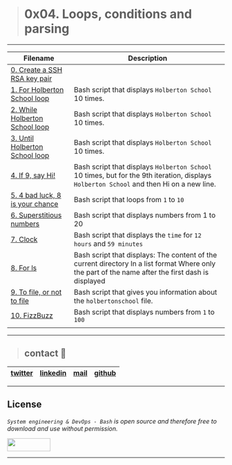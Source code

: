 > # 0x04. Loops, conditions and parsing

---

| **Filename** | **Description** |
|---|---|
| [0. Create a SSH RSA key pair](./0-RSA_public_key.pub) |   |
| [1. For Holberton School loop](./1-for_holberton_school) | Bash script that displays `Holberton School` 10 times.  |
| [2. While Holberton School loop](./2-while_holberton_school) | Bash script that displays `Holberton School` 10 times.  |
| [3. Until Holberton School loop](./3-until_holberton_school) | Bash script that displays `Holberton School` 10 times.  |
| [4. If 9, say Hi!](./4-if_9_say_hi) | Bash script that displays `Holberton School` 10 times, but for the 9th iteration, displays `Holberton School` and then Hi on a new line.  |
| [5. 4 bad luck, 8 is your chance](./5-4_bad_luck_8_is_your_chance) |  Bash script that loops from `1` to `10` |
| [6. Superstitious numbers](./6-superstitious_numbers) | Bash script that displays numbers from 1 to 20 |
| [7. Clock](./7-clock) | Bash script that displays the `time` for `12 hours` and `59 minutes`  |
| [8. For ls](./8-for_ls) | Bash script that displays: The content of the current directory In a list format Where only the part of the name after the first dash is displayed  |
| [9. To file, or not to file](./9-to_file_or_not_to_file) | Bash script that gives you information about the `holbertonschool` file.  |
| [10. FizzBuzz](./10-fizzbuzz) | Bash script that displays numbers from `1` to `100`  |
|   |   |

---
> ## contact 💬

| [twitter](https://twitter.com/RICARDO1470) | [linkedin](https://www.linkedin.com/in/ricardo-alfonso-camayo/) | [mail](1466@holbertonschool.com) | [github](https://github.com/ricardo1470/README/blob/master/README.md) |
|---|---|---|---|

---

## License
*`System engineering & DevOps - Bash` is open source and therefore free to download and use without permission.*

<a href="url"><img src="https://www.holbertonschool.com/holberton-logo.png" align="middle" width="100" height="30"></a>

---
